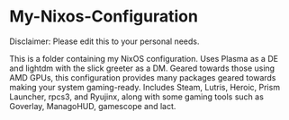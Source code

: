 # My-Nixos-Configuration

Disclaimer: Please edit this to your personal needs.

This is a folder containing my NixOS configuration. Uses Plasma as a DE and lightdm with the slick greeter as a DM. Geared towards those using AMD GPUs, this configuration provides many packages geared towards making your system gaming-ready.
Includes Steam, Lutris, Heroic, Prism Launcher, rpcs3, and Ryujinx, along with some gaming tools such as Goverlay, ManagoHUD, gamescope and lact.
